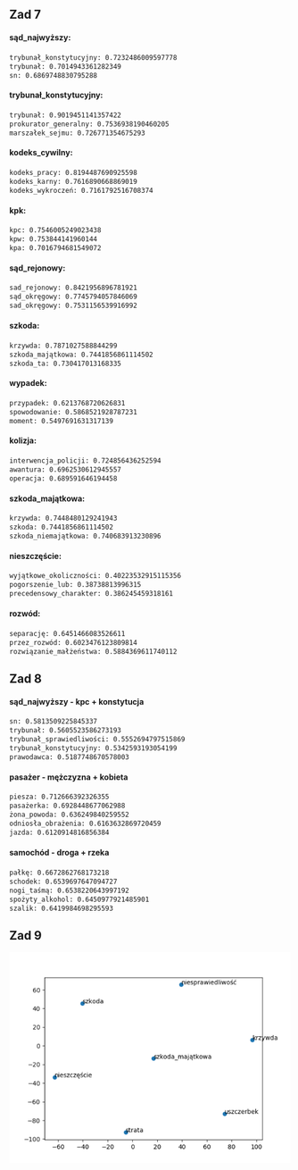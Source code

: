 ## Zad 7
#### sąd_najwyższy:
	trybunał_konstytucyjny: 0.7232486009597778
	trybunał: 0.7014943361282349
	sn: 0.6869748830795288
#### trybunał_konstytucyjny:
	trybunał: 0.9019451141357422
	prokurator_generalny: 0.7536938190460205
	marszałek_sejmu: 0.726771354675293
#### kodeks_cywilny:
	kodeks_pracy: 0.8194487690925598
	kodeks_karny: 0.7616890668869019
	kodeks_wykroczeń: 0.7161792516708374
#### kpk:
	kpc: 0.7546005249023438
	kpw: 0.753844141960144
	kpa: 0.7016794681549072
#### sąd_rejonowy:
	sad_rejonowy: 0.8421956896781921
	sąd_okręgowy: 0.7745794057846069
	sad_okręgowy: 0.7531156539916992
#### szkoda:
	krzywda: 0.7871027588844299
	szkoda_majątkowa: 0.7441856861114502
	szkoda_ta: 0.730417013168335
#### wypadek:
	przypadek: 0.6213768720626831
	spowodowanie: 0.5868521928787231
	moment: 0.5497691631317139
#### kolizja:
	interwencja_policji: 0.724856436252594
	awantura: 0.6962530612945557
	operacja: 0.689591646194458
#### szkoda_majątkowa:
	krzywda: 0.7448480129241943
	szkoda: 0.7441856861114502
	szkoda_niemajątkowa: 0.740683913230896
#### nieszczęście:
	wyjątkowe_okoliczności: 0.40223532915115356
	pogorszenie_lub: 0.38738813996315
	precedensowy_charakter: 0.386245459318161
#### rozwód:
	separację: 0.6451466083526611
	przez_rozwód: 0.6023476123809814
	rozwiązanie_małżeństwa: 0.5884369611740112
## Zad 8
#### sąd_najwyższy - kpc + konstytucja
	sn: 0.5813509225845337
	trybunał: 0.5605523586273193
	trybunał_sprawiedliwości: 0.5552694797515869
	trybunał_konstytucyjny: 0.5342593193054199
	prawodawca: 0.5187748670578003
#### pasażer - mężczyzna + kobieta
	piesza: 0.712666392326355
	pasażerka: 0.6928448677062988
	żona_powoda: 0.636249840259552
	odniosła_obrażenia: 0.6163632869720459
	jazda: 0.6120914816856384
#### samochód - droga + rzeka
	pałkę: 0.6672862768173218
	schodek: 0.6539697647094727
	nogi_taśmą: 0.6538220643997192
	spożyty_alkohol: 0.6450977921485901
	szalik: 0.6419984698295593
## Zad 9
![zad9](zad9.png)
